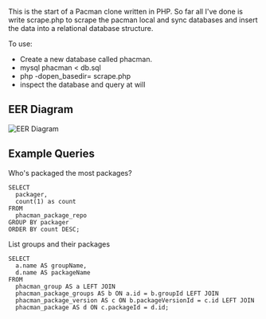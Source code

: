 This is the start of a Pacman clone written in PHP.  So far all I've done is write scrape.php to scrape the pacman local and sync databases and insert the data into a relational database structure.

To use:

* Create a new database called phacman.
* mysql phacman < db.sql
* php -dopen_basedir= scrape.php 
* inspect the database and query at will

## EER Diagram

![EER Diagram](http://www.andrewrose.co.uk/phacman.png "EER Diagram")

## Example Queries

Who's packaged the most packages?
```
SELECT
  packager,
  count(1) as count
FROM
  phacman_package_repo
GROUP BY packager
ORDER BY count DESC;
```

List groups and their packages
```
SELECT
  a.name AS groupName,
  d.name AS packageName
FROM
  phacman_group AS a LEFT JOIN
  phacman_package_groups AS b ON a.id = b.groupId LEFT JOIN
  phacman_package_version AS c ON b.packageVersionId = c.id LEFT JOIN
  phacman_package AS d ON c.packageId = d.id;
```
